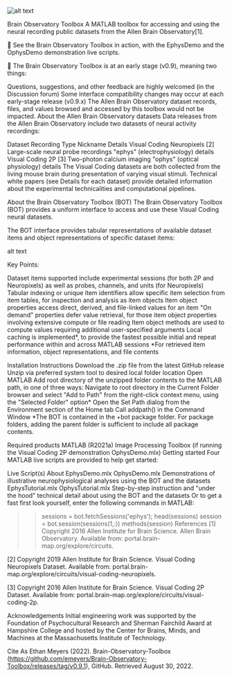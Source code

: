 ![alt text](https://raw.githubusercontent.com/emeyers/Brain-Observatory-Toolbox/backend/BOTDataSchematic.png) 

Brain Observatory Toolbox
A MATLAB toolbox for accessing and using the neural recording public datasets from the Allen Brain Observatory[1].

👀 See the Brain Observatory Toolbox in action, with the EphysDemo and the OphysDemo demonstration live scripts.

🚧 The Brain Observatory Toolbox is at an early stage (v0.9), meaning two things:

Questions, suggestions, and other feedback are highly welcomed (in the Discussion forum)
Some interface compatibility changes may occur at each early-stage release (v0.9.x)
The Allen Brain Observatory dataset records, files, and values browsed and accessed by this toolbox would not be impacted.
About the Allen Brain Observatory datasets
Data releases from the Allen Brain Observatory include two datasets of neural activity recordings:

Dataset	Recording Type	Nickname	Details
Visual Coding Neuropixels [2]	Large-scale neural probe recordings	"ephys" (electrophysiology)	details
Visual Coding 2P [3]	Two-photon calcium imaging	"ophys" (optical physiology)	details
The Visual Coding datasets are both collected from the living mouse brain during presentation of varying visual stimuli. Technical white papers (see Details for each dataset) provide detailed information about the experimental technicalities and computational pipelines.

About the Brain Observatory Toolbox (BOT)
The Brain Observatory Toolbox (BOT) provides a uniform interface to access and use these Visual Coding neural datasets.

The BOT interface provides tabular representations of available dataset items and object representations of specific dataset items:

alt text

Key Points:

Dataset items supported include experimental sessions (for both 2P and Neuropixels) as well as probes, channels, and units (for Neuropixels)
Tabular indexing or unique item identifiers allow specific item selection from item tables, for inspection and analysis as item objects
Item object properties access direct, derived, and file-linked values for an item
"On demand" properties defer value retrieval, for those item object properties involving extensive compute or file reading
Item object methods are used to compute values requiring additional user-specified arguments
Local caching is implemented*, to provide the fastest possible initial and repeat performance within and across MATLAB sessions
*For retrieved item information, object representations, and file contents

Installation Instructions
Download the .zip file from the latest GitHub release
Unzip via preferred system tool to desired local folder location
Open MATLAB
Add root directory of the unzipped folder contents to the MATLAB path, in one of three ways:
Navigate to root directory in the Current Folder browser and select "Add to Path" from the right-click context menu, using the "Selected Folder" option*
Open the Set Path dialog from the Environment section of the Home tab
Call addpath(<root directory location>) in the Command Window
*The BOT is contained in the +bot package folder. For package folders, adding the parent folder is sufficient to include all package contents.

Required products
MATLAB (R2021a)
Image Processing Toolbox (if running the Visual Coding 2P demonstration OphysDemo.mlx)
Getting started
Four MATLAB live scripts are provided to help get started:

Live Script(s)	About
EphysDemo.mlx
OphysDemo.mlx	Demonstrations of illustrative neurophysiological analyses using the BOT and the datasets
EphysTutorial.mlx
OphysTutorial.mlx	Step-by-step instruction and "under the hood" technical detail about using the BOT and the datasets
Or to get a fast first look yourself, enter the following commands in MATLAB:

>> sessions = bot.fetchSessions('ephys'); 
>> head(sessions) 
>> session = bot.session(sessions(1,:))
>> methods(session) 
References
[1] Copyright 2016 Allen Institute for Brain Science. Allen Brain Observatory. Available from: portal.brain-map.org/explore/circuits.

[2] Copyright 2019 Allen Institute for Brain Science. Visual Coding Neuropixels Dataset. Available from: portal.brain-map.org/explore/circuits/visual-coding-neuropixels.

[3] Copyright 2016 Allen Institute for Brain Science. Visual Coding 2P Dataset. Available from: portal.brain-map.org/explore/circuits/visual-coding-2p.

Acknowledgements
Initial engineering work was supported by the Foundation of Psychocultural Research and Sherman Fairchild Award at Hampshire College and hosted by the Center for Brains, Minds, and Machines at the Massachusetts Institute of Technology.

Cite As
Ethan Meyers (2022). Brain-Observatory-Toolbox (https://github.com/emeyers/Brain-Observatory-Toolbox/releases/tag/v0.9.1), GitHub. Retrieved August 30, 2022.

